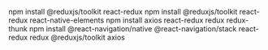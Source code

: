 npm install @reduxjs/toolkit react-redux
npm install @reduxjs/toolkit react-redux react-native-elements
npm install axios react-redux redux redux-thunk
npm install @react-navigation/native @react-navigation/stack react-redux redux @reduxjs/toolkit axios
